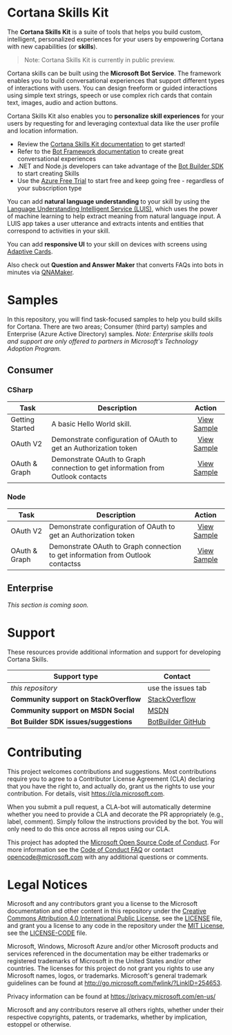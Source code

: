 # Cortana Skills Kit #

The **Cortana Skills Kit** is a suite of tools that helps you build custom, intelligent, personalized experiences for your users by empowering Cortana with new capabilities (or **skills**).

>Note: Cortana Skills Kit is currently in public preview.

Cortana skills can be built using the **Microsoft Bot Service**. The framework enables you to build conversational experiences that support different types of interactions with users. You can design freeform or guided interactions using simple text strings, speech or use complex rich cards that contain text, images, audio and action buttons.

Cortana Skills Kit also enables you to **personalize skill experiences** for your users by requesting for and leveraging contextual data like the user profile and location information.

*   Review the [Cortana Skills Kit documentation](https://docs.microsoft.com/en-us/cortana/getstarted) to get started!
*   Refer to the [Bot Framework documentation](https://docs.microsoft.com/en-us/bot-framework/) to create great conversational experiences
*   .NET and Node.js developers can take advantage of the [Bot Builder SDK](https://docs.microsoft.com/en-us/bot-framework/dotnet/bot-builder-dotnet-overview) to start creating Skills
*   Use the [Azure Free Trial](https://azure.microsoft.com/en-us/free/) to start free and keep going free - regardless of your subscription type

You can add **natural language understanding** to your skill by using the [Language Understanding Intelligent Service (LUIS)](https://www.luis.ai/), which uses the power of machine learning to help extract meaning from natural language input. A LUIS app takes a user utterance and extracts intents and entities that correspond to activities in your skill.

You can add **responsive UI** to your skill on devices with screens using [Adaptive Cards](https://adaptivecards.io/).

Also check out **Question and Answer Maker** that converts FAQs into bots in minutes via [QNAMaker](https://www.qnamaker.ai/).

# Samples #

In this repository, you will find task-focused samples to help you build skills for Cortana.
There are two areas; Consumer (third party) samples and Enterprise (Azure Active Directory) samples.
_Note: Enterprise skills tools and support are only offered to partners in Microsoft's Technology Adoption Program._

## Consumer ##

### CSharp ###
Task | Description | Action 
------------ | ------------- | :-----------:
Getting Started | A basic Hello World skill. | [View Sample](/Consumer/CSharp/HelloWorldSkill)
OAuth V2 | Demonstrate configuration of OAuth to get an Authorization token  | [View Sample](/Consumer/CSharp/OAuth2Example)
OAuth & Graph | Demonstrate OAuth to Graph connection to get information from Outlook contacts  | [View Sample](/Consumer/CSharp/OutlookGraph)



### Node ###
Task | Description | Action 
------------ | ------------- | :-----------:
OAuth V2 |  Demonstrate configuration of OAuth to get an Authorization token|  [View Sample](/Consumer/Node/OAuth2Example)
OAuth & Graph | Demonstrate OAuth to Graph connection to get information from Outlook contactss | [View Sample](/Consumer/Node/OutlookGraph)

## Enterprise ##
_This section is coming soon._

# Support #

These resources provide additional information and support for developing Cortana Skills.

| Support type                    | Contact                                                
|----------------------------|---------------------------------
| _this repository_ | use the issues tab
|**Community support on StackOverflow** | [StackOverflow](https://stackoverflow.com/questions/tagged/cortana-skills-kit)
|**Community support on MSDN Social** | [MSDN](https://social.msdn.microsoft.com/Forums/en-US/home?category=cortana)
|**Bot Builder SDK issues/suggestions**| <a href="https://github.com/Microsoft/BotBuilder/" target="_blank">BotBuilder GitHub</a>

# Contributing #

This project welcomes contributions and suggestions.  Most contributions require you to agree to a
Contributor License Agreement (CLA) declaring that you have the right to, and actually do, grant us
the rights to use your contribution. For details, visit https://cla.microsoft.com.

When you submit a pull request, a CLA-bot will automatically determine whether you need to provide
a CLA and decorate the PR appropriately (e.g., label, comment). Simply follow the instructions
provided by the bot. You will only need to do this once across all repos using our CLA.

This project has adopted the [Microsoft Open Source Code of Conduct](https://opensource.microsoft.com/codeofconduct/).
For more information see the [Code of Conduct FAQ](https://opensource.microsoft.com/codeofconduct/faq/) or
contact [opencode@microsoft.com](mailto:opencode@microsoft.com) with any additional questions or comments.

# Legal Notices #

Microsoft and any contributors grant you a license to the Microsoft documentation and other content
in this repository under the [Creative Commons Attribution 4.0 International Public License](https://creativecommons.org/licenses/by/4.0/legalcode),
see the [LICENSE](LICENSE) file, and grant you a license to any code in the repository under the [MIT License](https://opensource.org/licenses/MIT), see the
[LICENSE-CODE](LICENSE-CODE) file.

Microsoft, Windows, Microsoft Azure and/or other Microsoft products and services referenced in the documentation
may be either trademarks or registered trademarks of Microsoft in the United States and/or other countries.
The licenses for this project do not grant you rights to use any Microsoft names, logos, or trademarks.
Microsoft's general trademark guidelines can be found at http://go.microsoft.com/fwlink/?LinkID=254653.

Privacy information can be found at https://privacy.microsoft.com/en-us/

Microsoft and any contributors reserve all others rights, whether under their respective copyrights, patents,
or trademarks, whether by implication, estoppel or otherwise.
